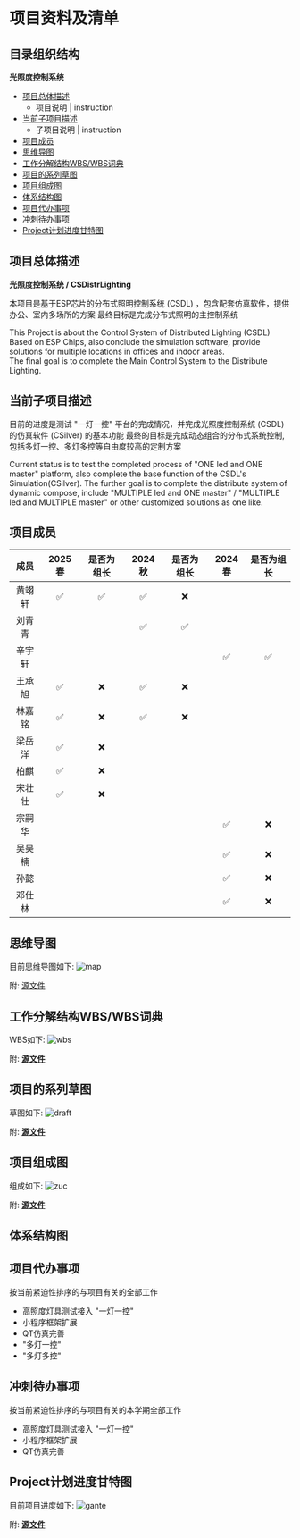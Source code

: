# 项目资料及清单

## 目录组织结构

**光照度控制系统**
- [项目总体描述](#项目总体描述)
    - 项目说明 | instruction
- [当前子项目描述](#当前子项目描述)
    - 子项目说明 | instruction
- [项目成员](#项目成员)
- [思维导图](#思维导图)
- [工作分解结构WBS/WBS词典](#工作分解结构WBS/WBS词典)
- [项目的系列草图](#项目的系列草图)
- [项目组成图](#项目组成图)
- [体系结构图](#体系结构图)
- [项目代办事项](#项目代办事项)
- [冲刺待办事项](#冲刺待办事项)
- [Project计划进度甘特图](#Project计划进度甘特图)

## 项目总体描述

**光照度控制系统 / CSDistrLighting**

本项目是基于ESP芯片的分布式照明控制系统 (CSDL) ，包含配套仿真软件，提供办公、室内多场所的方案
最终目标是完成分布式照明的主控制系统

This Project is about the Control System of Distributed Lighting (CSDL) Based on ESP Chips, also conclude the simulation software, provide solutions for multiple locations in offices and indoor areas.  
The final goal is to complete the Main Control System to the Distribute Lighting.


## 当前子项目描述

目前的进度是测试 "一灯一控" 平台的完成情况，并完成光照度控制系统 (CSDL) 的仿真软件 (CSilver) 的基本功能
最终的目标是完成动态组合的分布式系统控制,包括多灯一控、多灯多控等自由度较高的定制方案

Current status is to test the completed process of "ONE led and ONE master" platform, also complete the base function of the CSDL's Simulation(CSilver).
The further goal is to complete the distribute system of dynamic compose, include "MULTIPLE led and ONE master" / "MULTIPLE led and MULTIPLE master" or other customized solutions as one like.

## 项目成员

| 成员 | 2025春 | 是否为组长 | 2024秋 | 是否为组长 | 2024春 | 是否为组长 |
| :---: | :---: | :---: | :---: | :---: | :---: | :---: |
| 黄翊轩 | :white_check_mark: | :white_check_mark: | :white_check_mark: | :x: | | |
| 刘青青 | | | :white_check_mark: | :white_check_mark: | | |
| 辛宇轩 | | | | |:white_check_mark: | :white_check_mark: |
| 王承旭 | :white_check_mark: | :x: | :white_check_mark: | :x: | | |
| 林嘉铭 | :white_check_mark: | :x: | :white_check_mark: | :x: | | |
| 梁岳洋 | :white_check_mark: | :x: | | | | |
| 柏麒 | :white_check_mark: | :x: | | | | |
| 宋壮壮 | :white_check_mark: | :x: | | | | |
| 宗嗣华 | | | | | :white_check_mark: | :x: |
| 吴昊楠 | | | | | :white_check_mark: | :x: |
| 孙懿 | | | | | :white_check_mark: | :x: |
| 邓仕林 | | | | | :white_check_mark: | :x: |

## 思维导图

目前思维导图如下:
![map](./Pic/光照度控制系统.png)

附: [源文件](./光照度控制系统.mm)

## 工作分解结构WBS/WBS词典

WBS如下: 
![wbs](./Pic/wbs.png)

附: [**源文件**](./创新项目.mpp)

## 项目的系列草图

草图如下: 
![draft](./Pic/draft.png)

附: [**源文件**](./草图.vsdx)

## 项目组成图

组成如下: 
![zuc](./Pic/zuc.png)

附: [**源文件**](./组成图.vsdx)

## 体系结构图

## 项目代办事项
按当前紧迫性排序的与项目有关的全部工作

- 高照度灯具测试接入 "一灯一控"
- 小程序框架扩展
- QT仿真完善
- "多灯一控"
- "多灯多控"

## 冲刺待办事项
按当前紧迫性排序的与项目有关的本学期全部工作

- 高照度灯具测试接入 "一灯一控"
- 小程序框架扩展
- QT仿真完善

## Project计划进度甘特图

目前项目进度如下: 
![gante](./Pic/gante.png)

附: [**源文件**](./创新项目.mpp)
